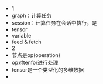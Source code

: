 * 1
 * graph：计算任务
 * session：计算任务在会话中执行，是
 * tensor
 * variable
 * feed & fetch
* 2
 * 节点是op(operation)
 * op对tenfor进行处理
 * tensor是一个类型化的多维数据
 * 
